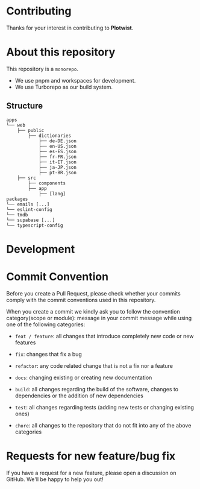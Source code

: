 # Contributing 

Thanks for your interest in contributing to **Plotwist**.

# About this repository
This repository is a `monorepo`.

- We use pnpm and workspaces for development.
- We use Turborepo as our build system.

## Structure
```
apps
└── web
    ├── public
        ├── dictionaries
            ├── de-DE.json
            ├── en-US.json
            ├── es-ES.json
            ├── fr-FR.json
            ├── it-IT.json
            ├── ja-JP.json
            ├── pt-BR.json
    ├── src
        ├── components
        ├── app
            ├── [lang] 
packages
└── emails [...]
└── eslint-config
└── tmdb
└── supabase [...]
└── typescript-config
```

# Development


# Commit Convention
Before you create a Pull Request, please check whether your commits comply with the commit conventions used in this repository.

When you create a commit we kindly ask you to follow the convention category(scope or module): message in your commit message while using one of the following categories:

- `feat / feature`: all changes that introduce completely new code or new features

- `fix`: changes that fix a bug

- `refactor`: any code related change that is not a fix nor a feature

- `docs`: changing existing or creating new documentation

- `build`: all changes regarding the build of the software, changes to dependencies or the addition of new dependencies

- `test`: all changes regarding tests (adding new tests or changing existing ones)

- `chore`: all changes to the repository that do not fit into any of the above categories

# Requests for new feature/bug fix
If you have a request for a new feature, please open a discussion on GitHub. We'll be happy to help you out!


